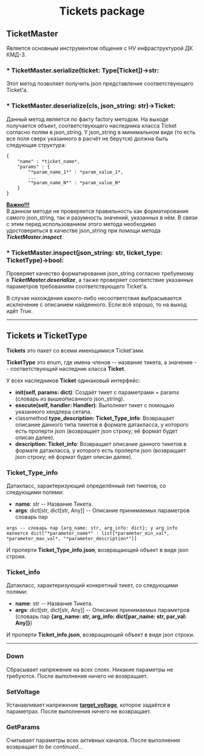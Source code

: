 # <p style="text-align: center;"><b>Tickets package</b></p>

## **TicketMaster**
Является основным инструментом общения с HV инфраструктурой ДК КМД-3.

### * **TicketMaster.serialize(ticket: Type[Ticket])->str:**

Этот метод позволяет получить json представление соответствующего Ticket'а.

### * **TicketMaster.deserialize(cls, json_string: str)->Ticket:**

Данный метод является по факту factory методом. На выходе получается объект, соответствующего наследника класса Ticket согласно полям в json_string.
У json_string в минимальном виде (то есть все поля сверх указанного в расчёт не берутся) должна быть следующая структура:
```
{
    "name" : *ticket_name*,
    "params" : {
        "*param_name_1*" : *param_value_1*,
        ...
        "*param_name_N*" : *param_value_N*
    }
}
```

<u>**Важно!!!**</u><br/>
В данном методе не проверяется правильность как форматирования самого json_string, так и разумность значений, указанных в нём. В связи с этим перед использованием этого метода необходимо удостовериться в качестве json_string при помощи метода ***TicketMaster.inspect***.

### * **TicketMaster.inspect(json_string: str, ticket_type: TicketType)->bool:**

Проверяет качество форматирования json_string согласно требуемому в ***TicketMaster.deserialize***, а также проверяет соответствие указанных параметров требованиям соответствующего Ticket'а.

В случае нахождения какого-либо несоответствия выбрасывается исключение с описанием найденного. Если всё хорошо, то на выход идёт True.
___

## **Tickets и TicketType** 
**Tickets** это пакет со всеми имеющимися Ticket'ами.

**TicketType** это enum, где имена членов -- название тикета, а значение -- соответствующий наследник класса **Ticket**. 

У всех наследников **Ticket** одинаковый интерфейс:
* **init(self, params: dict)**:
Создаёт тикет с параметрами = params (словарь из вышеописанного json_string).
* **execute(self, handler: Handler)**:
Выполняет тикет с помощью указанного хендлера сетапа.
* classmethod **type_description: Ticket_Type_info**:
Возвращает описание данного типа тикетов в формате датакласса, у которого есть проперти json (возвращает json строку; её формат будет описан далее).
* **description: Ticket_info**:
Возвращает описание данного тикетов в формате датакласса, у которого есть проперти json (возвращает json строку; её формат будет описан далее).

### **Ticket_Type_info**
Датакласс, характеризующий определённый тип тикетов, со следующими полями:
* **name**: str --  Название Тикета.
* **args**: dict[str, dict[str, Any]] -- Описание принимаемых параметров словарь пар 
```
args -- словарь пар {arg_name: str, arg_info: dict}; у arg_info является dict["*parameter_name*" : list[*parameter_min_val*, *parameter_max_val*, "*parameter_description*"]]
```

И проперти **Ticket_Type_info.json**, возвращающей объект в виде json строки.

### **Ticket_info**
Датакласс, характеризующий конкретный тикет, со следующими полями:
* **name**: str --  Название Тикета.
* **args**: dict[str, dict[str, Any]] -- Описание принимаемых параметров (словарь пар **{arg_name: str, arg_info: dict[par_name: str, par_val: Any]}**)

И проперти **Ticket_info.json**, возвращающей объект в виде json строки. 

---
### **Down**
Сбрасывает напряжение на всех слоях. Никакие параметры не требуются. После выполнения ничего не возвращает.

### **SetVoltage**
Устанавливает напряжение <u>**target_voltage**</u>, которое задаётся в параметрах. После выполнения ничего не возвращает. 

### **GetParams**
Считывает параметры всех активных каналов. После выполнения возвращает *to be continued...*
<!-- TODO: описать возвращаемы формат --!>
